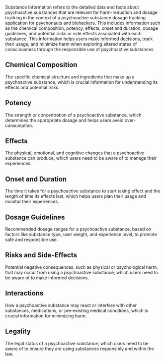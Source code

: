 Substance Information refers to the detailed data and facts about psychoactive substances that are relevant for harm-reduction and dosage tracking in the context of a psychoactive substance dosage tracking application for psychonauts and biohackers. This includes information such as the chemical composition, potency, effects, onset and duration, dosage guidelines, and potential risks or side effects associated with each substance. This information helps users make informed decisions, track their usage, and minimize harm when exploring altered states of consciousness through the responsible use of psychoactive substances.

## Chemical Composition

The specific chemical structure and ingredients that make up a psychoactive substance, which is crucial information for understanding its effects and potential risks.

## Potency

The strength or concentration of a psychoactive substance, which determines the appropriate dosage and helps users avoid over-consumption.

## Effects

The physical, emotional, and cognitive changes that a psychoactive substance can produce, which users need to be aware of to manage their experiences.

## Onset and Duration

The time it takes for a psychoactive substance to start taking effect and the length of time its effects last, which helps users plan their usage and monitor their experiences.

## Dosage Guidelines

Recommended dosage ranges for a psychoactive substance, based on factors like substance type, user weight, and experience level, to promote safe and responsible use.

## Risks and Side-Effects

Potential negative consequences, such as physical or psychological harm, that may occur from using a psychoactive substance, which users need to be aware of to make informed decisions.

## Interactions

How a psychoactive substance may react or interfere with other substances, medications, or pre-existing medical conditions, which is crucial information for minimizing harm.

## Legality

The legal status of a psychoactive substance, which users need to be aware of to ensure they are using substances responsibly and within the law.
